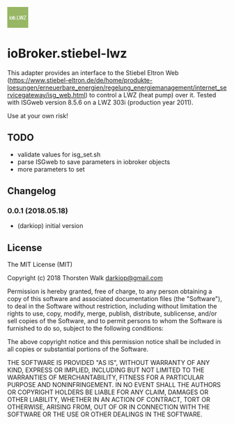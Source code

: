 ![Logo](admin/stiebel-lwz.png)

# ioBroker.stiebel-lwz

This adapter provides an interface to the Stiebel Eltron Web (https://www.stiebel-eltron.de/de/home/produkte-loesungen/erneuerbare_energien/regelung_energiemanagement/internet_servicegateway/isg_web.html) to control a LWZ (heat pump) over it. Tested with ISGweb version 8.5.6 on a LWZ 303i (production year 2011).

Use at your own risk!

## TODO
* validate values for isg_set.sh
* parse ISGweb to save parameters in iobroker objects
* more parameters to set

## Changelog

### 0.0.1 (2018.05.18)
* (darkiop) initial version

## License
The MIT License (MIT)

Copyright (c) 2018 Thorsten Walk <darkiop@gmail.com>

Permission is hereby granted, free of charge, to any person obtaining a copy
of this software and associated documentation files (the "Software"), to deal
in the Software without restriction, including without limitation the rights
to use, copy, modify, merge, publish, distribute, sublicense, and/or sell
copies of the Software, and to permit persons to whom the Software is
furnished to do so, subject to the following conditions:

The above copyright notice and this permission notice shall be included in
all copies or substantial portions of the Software.

THE SOFTWARE IS PROVIDED "AS IS", WITHOUT WARRANTY OF ANY KIND, EXPRESS OR
IMPLIED, INCLUDING BUT NOT LIMITED TO THE WARRANTIES OF MERCHANTABILITY,
FITNESS FOR A PARTICULAR PURPOSE AND NONINFRINGEMENT. IN NO EVENT SHALL THE
AUTHORS OR COPYRIGHT HOLDERS BE LIABLE FOR ANY CLAIM, DAMAGES OR OTHER
LIABILITY, WHETHER IN AN ACTION OF CONTRACT, TORT OR OTHERWISE, ARISING FROM,
OUT OF OR IN CONNECTION WITH THE SOFTWARE OR THE USE OR OTHER DEALINGS IN
THE SOFTWARE.
